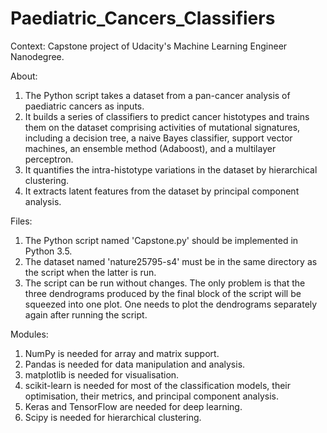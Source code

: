 # Paediatric_Cancers_Classifiers
Context: Capstone project of Udacity's Machine Learning Engineer Nanodegree.

About:
1. The Python script takes a dataset from a pan-cancer analysis of paediatric cancers as inputs.
2. It builds a series of classifiers to predict cancer histotypes and trains them on the dataset comprising activities of mutational signatures, including a decision tree, a naive Bayes classifier, support vector machines, an ensemble method (Adaboost), and a multilayer perceptron.
3. It quantifies the intra-histotype variations in the dataset by hierarchical clustering.
4. It extracts latent features from the dataset by principal component analysis.

Files:
1. The Python script named 'Capstone.py' should be implemented in Python 3.5.
2. The dataset named 'nature25795-s4' must be in the same directory as the script when the latter is run.
3. The script can be run without changes. The only problem is that the three dendrograms produced by the final block of the script will be squeezed into one plot. One needs to plot the dendrograms separately again after running the script.

Modules:
1. NumPy is needed for array and matrix support.
2. Pandas is needed for data manipulation and analysis.
3. matplotlib is needed for visualisation.
4. scikit-learn is needed for most of the classification models, their optimisation, their metrics, and principal component analysis.
5. Keras and TensorFlow are needed for deep learning.
6. Scipy is needed for hierarchical clustering.

